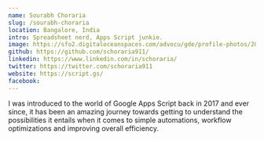 ```yaml
---
name: Sourabh Choraria
slug: /sourabh-choraria
location: Bangalore, India
intro: Spreadsheet nerd, Apps Script junkie.
image: https://sfo2.digitaloceanspaces.com/advocu/gde/profile-photos/2020/05/03/35eac828a425e4b418df.jpg
github: https://github.com/schoraria911/
linkedin: https://www.linkedin.com/in/schoraria/
twitter: https://twitter.com/schoraria911
website: https://script.gs/
facebook: 
---
```


I was introduced to the world of Google Apps Script back in 2017 and ever since, it has been an amazing journey towards getting to understand the possibilities it entails when it comes to simple automations, workflow optimizations and improving overall efficiency.